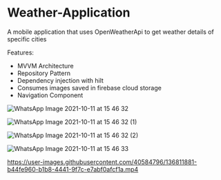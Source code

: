 # Weather-Application
A mobile application that uses OpenWeatherApi to get weather details of specific cities

Features:
- MVVM Architecture
- Repository Pattern
- Dependency injection with hilt
- Consumes images saved in firebase cloud storage
- Navigation Component

![WhatsApp Image 2021-10-11 at 15 46 32](https://user-images.githubusercontent.com/40584796/136811313-c22d7aee-c479-44c1-b165-83385ac58d23.jpeg)

![WhatsApp Image 2021-10-11 at 15 46 32 (1)](https://user-images.githubusercontent.com/40584796/136811429-dd3e2809-d82c-4111-ab36-46026c66b9ef.jpeg)

![WhatsApp Image 2021-10-11 at 15 46 32 (2)](https://user-images.githubusercontent.com/40584796/136811581-e903da22-649a-4c4e-b4ff-dca90cb9c741.jpeg)

![WhatsApp Image 2021-10-11 at 15 46 33](https://user-images.githubusercontent.com/40584796/136811682-288fc0ac-898e-4e6b-9a54-35117980985a.jpeg)

https://user-images.githubusercontent.com/40584796/136811881-b44fe960-b1b8-4441-9f7c-e7abf0afcf1a.mp4



